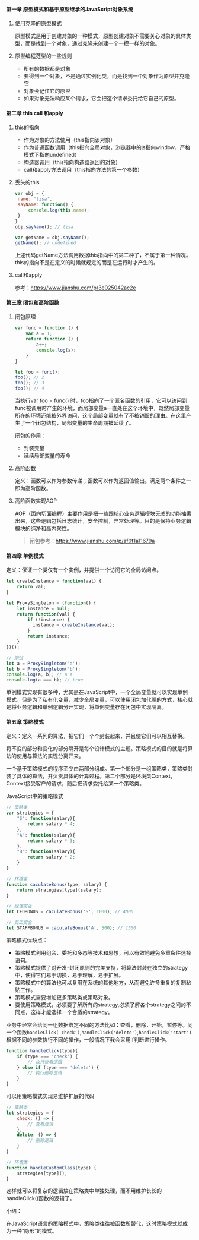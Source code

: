 #### 第一章 原型模式和基于原型继承的JavaScript对象系统

1. 使用克隆的原型模式

   原型模式是用于创建对象的一种模式，原型创建对象不需要关心对象的具体类型，而是找到一个对象，通过克隆来创建一个一模一样的对象。

2. 原型编程范型的一些规则

   + 所有的数据都是对象
   + 要得到一个对象，不是通过实例化类，而是找到一个对象作为原型并克隆它
   + 对象会记住它的原型
   + 如果对象无法响应某个请求，它会把这个请求委托给它自己的原型。



#### 第二章 this call 和apply

1. this的指向

   + 作为对象的方法使用（this指向该对象）
   + 作为普通函数调用（this指向全局对象，浏览器中的js指向window，严格模式下指向undefined）
   + 构造器调用（this指向构造器返回的对象）
   + call和apply方法调用（this指向方法的第一个参数）

2. 丢失的this

   ```javascript
   var obj = {
   	name: 'lisa',
   	sayName: function() {
   		console.log(this.name);
   	}
   }
   obj.sayName(); // lisa
   
   var getName = obj.sayName();
   getName(); // undefined
   ```

   上述代码getName方法调用数据this指向中的第二种了，不属于第一种情况。this的指向不是在定义的时候就规定的而是在运行时才产生的。

3. call和apply

   参考：https://www.jianshu.com/p/3e025042ac2e

#### 第三章 闭包和高阶函数

1. 闭包原理

   ```javascript
   var func = function () {
       var a = 1;
       return function () {
           a++;
           console.log(a);
       }
   }
   
   let foo = func();
   foo(); // 2
   foo(); // 3
   foo(); // 4
   ```

   当执行var foo = func() 时，foo指向了一个匿名函数的引用，它可以访问到func被调用时产生的环境，而局部变量a一直处在这个环境中，既然局部变量所在的环境还能被外界访问，这个局部变量就有了不被销毁的理由。在这里产生了一个闭包结构，局部变量的生命周期被延续了。

   闭包的作用：

   + 封装变量
   + 延续局部变量的寿命

2. 高阶函数

   定义：函数可以作为参数传递；函数可以作为返回值输出。满足两个条件之一即为高阶函数。

3. 高阶函数实现AOP

   AOP（面向切面编程）主要作用是把一些跟核心业务逻辑模块无关的功能抽离出来，这些逻辑包括日志统计，安全控制，异常处理等。目的是保持业务逻辑模块的纯净和高内聚性。

   

   >闭包参考：https://www.jianshu.com/p/af0f1a11679a

   
#### 第四章 单例模式
定义：保证一个类仅有一个实例，并提供一个访问它的全局访问点。

```javascript
let createInstance = function(val) {
    return val;
}

let ProxySingleton = (function() {
    let instance = null;
    return function(val) {
        if (!instance) {
          instance = createInstance(val);
        }
        return instance;
    }
})();

// 测试
let a = ProxySingleton('a');
let b = ProxySingleton('b');
console.log(a, b); // a a
console.log(a === b); // true

```
单例模式实现有很多种，尤其是在JavaScript中，一个全局变量就可以实现单例模式，但是为了私有化变量，减少全局变量，可以使用闭包加代理的方式，核心就是将业务逻辑和单例逻辑分开实现，将单例变量存在闭包中实现隔离。



#### 第五章 策略模式

定义：定义一系列的算法，把它们一个个封装起来，并且使它们可以相互替换。

将不变的部分和变化的部分隔开是每个设计模式的主题。策略模式的目的就是将算法的使用与算法的实现分离开来。

一个基于策略模式的程序至少由两部分组成。第一个部分是一组策略类，策略类封装了具体的算法，并负责具体的计算过程。第二个部分是环境类Context，Context接受客户的请求，随后把请求委托给某一个策略类。

JavaScript中的策略模式

```javascript
// 策略类
var strategies = {
    "S": function(salary){
        return salary * 4;
    },
    "A": function(salary){
        return salary * 3;
    },
    "B": function(salary){
		return salary * 2;
    }
}

// 环境类
function caculateBonus(type, salary) {
    return strategies[type](salary);
}

// 经理奖金
let CEOBONUS = caculateBonus('S', 1000); // 4000

// 员工奖金
let STAFFBONUS = caculateBonus('A', 500); // 1500

```

策略模式优缺点：

+ 策略模式利用组合、委托和多态等技术和思想，可以有效地避免多重条件选择语句。
+ 策略模式提供了对开发-封闭原则的完美支持，将算法封装在独立的strategy中，使得它们易于切换，易于理解，易于扩展。
+ 策略模式中的算法也可以复用在系统的其他地方，从而避免许多重复的复制粘贴工作。
+ 策略模式需要增加更多策略类或策略对象。
+ 要使用策略模式，必须要了解所有的strategy,必须了解各个strategy之间的不同点，这样才能选择一个合适的strategy。

业务中经常会给同一组数据绑定不同的方法比如：查看，删除，开始，暂停等。同一个函数`handleClick('check')`,`handleClick('delete')`,`handleClick('start')`根据不同的参数执行不同的操作，一般情况下我会采用if判断进行操作。

```javascript
function handleClick(type){
    if (type === 'check') {
        // 执行查看逻辑
    } else if (type === 'delete') {
        // 执行删除逻辑       
    }
}
```



可以用策略模式实现易维护扩展的代码

```javascript
// 策略类
let strategies = {
    check: () => {
        // 查看逻辑
    },
    delete: () => {
        // 删除逻辑
    }
}

// 环境类
function handleCustomClass(type) {
    strategies[type]();
}
```

这样就可以将复杂的逻辑放在策略类中单独处理，而不用维护长长的handleClick()函数的逻辑了。

小结：

在JavaScript语言的策略模式中，策略类往往被函数所替代，这时策略模式就成为一种“隐形”的模式。

   

   





